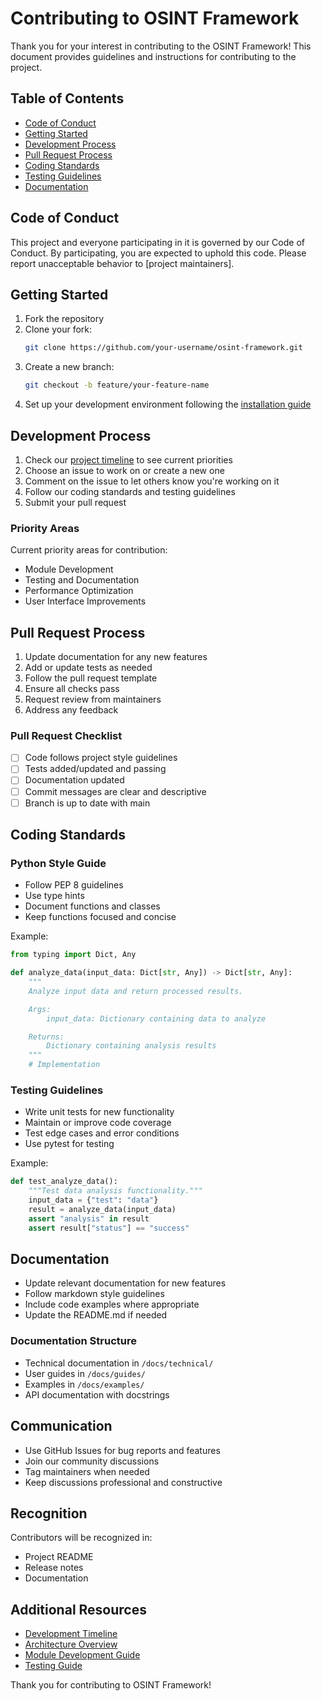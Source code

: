 # Contributing to OSINT Framework

Thank you for your interest in contributing to the OSINT Framework! This document provides guidelines and instructions for contributing to the project.

## Table of Contents
- [Code of Conduct](#code-of-conduct)
- [Getting Started](#getting-started)
- [Development Process](#development-process)
- [Pull Request Process](#pull-request-process)
- [Coding Standards](#coding-standards)
- [Testing Guidelines](#testing-guidelines)
- [Documentation](#documentation)

## Code of Conduct

This project and everyone participating in it is governed by our Code of Conduct. By participating, you are expected to uphold this code. Please report unacceptable behavior to [project maintainers].

## Getting Started

1. Fork the repository
2. Clone your fork:
   ```bash
   git clone https://github.com/your-username/osint-framework.git
   ```
3. Create a new branch:
   ```bash
   git checkout -b feature/your-feature-name
   ```
4. Set up your development environment following the [installation guide](guides/installation.md)

## Development Process

1. Check our [project timeline](timeline.md) to see current priorities
2. Choose an issue to work on or create a new one
3. Comment on the issue to let others know you're working on it
4. Follow our coding standards and testing guidelines
5. Submit your pull request

### Priority Areas

Current priority areas for contribution:
- Module Development
- Testing and Documentation
- Performance Optimization
- User Interface Improvements

## Pull Request Process

1. Update documentation for any new features
2. Add or update tests as needed
3. Follow the pull request template
4. Ensure all checks pass
5. Request review from maintainers
6. Address any feedback

### Pull Request Checklist
- [ ] Code follows project style guidelines
- [ ] Tests added/updated and passing
- [ ] Documentation updated
- [ ] Commit messages are clear and descriptive
- [ ] Branch is up to date with main

## Coding Standards

### Python Style Guide
- Follow PEP 8 guidelines
- Use type hints
- Document functions and classes
- Keep functions focused and concise

Example:
```python
from typing import Dict, Any

def analyze_data(input_data: Dict[str, Any]) -> Dict[str, Any]:
    """
    Analyze input data and return processed results.

    Args:
        input_data: Dictionary containing data to analyze

    Returns:
        Dictionary containing analysis results
    """
    # Implementation
```

### Testing Guidelines
- Write unit tests for new functionality
- Maintain or improve code coverage
- Test edge cases and error conditions
- Use pytest for testing

Example:
```python
def test_analyze_data():
    """Test data analysis functionality."""
    input_data = {"test": "data"}
    result = analyze_data(input_data)
    assert "analysis" in result
    assert result["status"] == "success"
```

## Documentation

- Update relevant documentation for new features
- Follow markdown style guidelines
- Include code examples where appropriate
- Update the README.md if needed

### Documentation Structure
- Technical documentation in `/docs/technical/`
- User guides in `/docs/guides/`
- Examples in `/docs/examples/`
- API documentation with docstrings

## Communication

- Use GitHub Issues for bug reports and features
- Join our community discussions
- Tag maintainers when needed
- Keep discussions professional and constructive

## Recognition

Contributors will be recognized in:
- Project README
- Release notes
- Documentation

## Additional Resources

- [Development Timeline](timeline.md)
- [Architecture Overview](technical/architecture.md)
- [Module Development Guide](examples/custom_module.md)
- [Testing Guide](guides/testing.md)

Thank you for contributing to OSINT Framework!